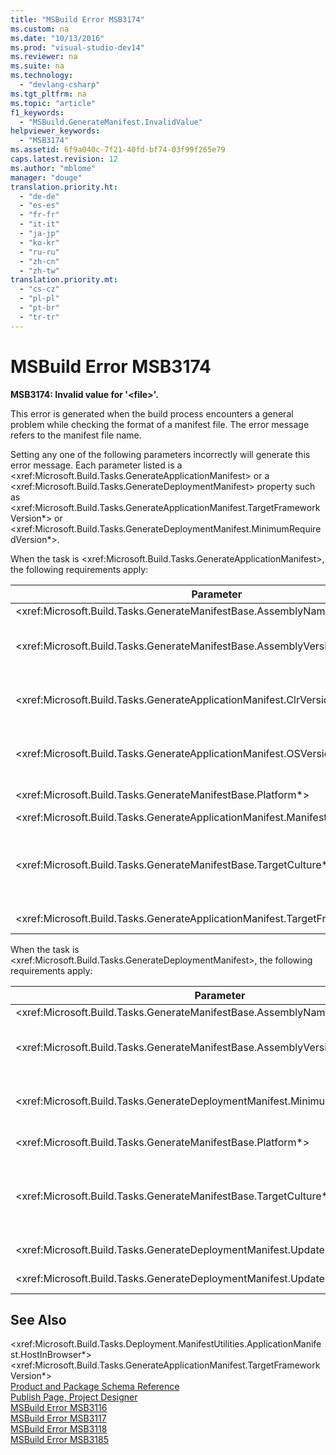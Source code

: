 ```yaml
---
title: "MSBuild Error MSB3174"
ms.custom: na
ms.date: "10/13/2016"
ms.prod: "visual-studio-dev14"
ms.reviewer: na
ms.suite: na
ms.technology: 
  - "devlang-csharp"
ms.tgt_pltfrm: na
ms.topic: "article"
f1_keywords: 
  - "MSBuild.GenerateManifest.InvalidValue"
helpviewer_keywords: 
  - "MSB3174"
ms.assetid: 6f9a040c-7f21-40fd-bf74-03f99f265e79
caps.latest.revision: 12
ms.author: "mblome"
manager: "douge"
translation.priority.ht: 
  - "de-de"
  - "es-es"
  - "fr-fr"
  - "it-it"
  - "ja-jp"
  - "ko-kr"
  - "ru-ru"
  - "zh-cn"
  - "zh-tw"
translation.priority.mt: 
  - "cs-cz"
  - "pl-pl"
  - "pt-br"
  - "tr-tr"
---
```

# MSBuild Error MSB3174
**MSB3174: Invalid value for '\<file>'.**  
  
 This error is generated when the build process encounters a general problem while checking the format of a manifest file. The error message refers to the manifest file name.  
  
 Setting any one of the following parameters incorrectly will generate this error message. Each parameter listed is a \<xref:Microsoft.Build.Tasks.GenerateApplicationManifest> or a \<xref:Microsoft.Build.Tasks.GenerateDeploymentManifest> property such as \<xref:Microsoft.Build.Tasks.GenerateApplicationManifest.TargetFrameworkVersion*> or \<xref:Microsoft.Build.Tasks.GenerateDeploymentManifest.MinimumRequiredVersion*>.  
  
 When the task is \<xref:Microsoft.Build.Tasks.GenerateApplicationManifest>, the following requirements apply:  
  
|Parameter|Requirements|  
|---------------|------------------|  
|\<xref:Microsoft.Build.Tasks.GenerateManifestBase.AssemblyName*>|Must be a valid file name.|  
|\<xref:Microsoft.Build.Tasks.GenerateManifestBase.AssemblyVersion*>|Has the same requirements as \<xref:System.Version.#ctor*>. All octets must be greater than 0. Must specify all four octets. An empty string is acceptable.|  
|\<xref:Microsoft.Build.Tasks.GenerateApplicationManifest.ClrVersion*>|Has the same requirements as \<xref:System.Version.#ctor*>. All octets must be greater than 0. Must specify all four octets. An empty string is acceptable.|  
|\<xref:Microsoft.Build.Tasks.GenerateApplicationManifest.OSVersion*>|Has the same requirements as \<xref:System.Version.#ctor*>. All octets must be greater than 0. Must specify all four octets. An empty string is acceptable.|  
|\<xref:Microsoft.Build.Tasks.GenerateManifestBase.Platform*>|Must be **AnyCPU**, **x86**, **x64**, or **Itanium**. An empty string is acceptable.|  
|\<xref:Microsoft.Build.Tasks.GenerateApplicationManifest.ManifestType*>|Must be **Native** or **ClickOnce**.|  
|\<xref:Microsoft.Build.Tasks.GenerateManifestBase.TargetCulture*>|Can be an empty string. Can also be a neutral culture (specified by the two-digit lowercase language code only, for example, "jp" for Japanese). Otherwise, this value has the same requirements as \<xref:System.Globalization.CultureInfo.#ctor*>.|  
|\<xref:Microsoft.Build.Tasks.GenerateApplicationManifest.TargetFrameworkVersion*>|Must have the format v*#*.*#*. Must be later than v2.0. An empty string is acceptable.|  
  
 When the task is \<xref:Microsoft.Build.Tasks.GenerateDeploymentManifest>, the following requirements apply:  
  
|Parameter|Requirements|  
|---------------|------------------|  
|\<xref:Microsoft.Build.Tasks.GenerateManifestBase.AssemblyName*>|Must be a valid file name.|  
|\<xref:Microsoft.Build.Tasks.GenerateManifestBase.AssemblyVersion*>|Has the same requirements as \<xref:System.Version.#ctor*>. All octets must be greater than 0. Must specify all four octets. An empty string is acceptable.|  
|\<xref:Microsoft.Build.Tasks.GenerateDeploymentManifest.MinimumRequiredVersion*>|Has the same requirements as \<xref:System.Version.#ctor*>. All octets must be greater than 0. An empty string is acceptable.|  
|\<xref:Microsoft.Build.Tasks.GenerateManifestBase.Platform*>|Must be **AnyCPU**, **x86**, **x64**, or **Itanium**. An empty string is acceptable.|  
|\<xref:Microsoft.Build.Tasks.GenerateManifestBase.TargetCulture*>|Can be an empty string. Can also be a neutral culture (specified by the two-digit lowercase language code only, for example, "jp" for Japanese). Otherwise, this value has the same requirements as \<xref:System.Globalization.CultureInfo.#ctor*>.|  
|\<xref:Microsoft.Build.Tasks.GenerateDeploymentManifest.UpdateMode*>|Must be **Foreground** or **Background**. An empty string is acceptable.|  
|\<xref:Microsoft.Build.Tasks.GenerateDeploymentManifest.UpdateUnit*>|Must be **Hours**, **Days**, or **Weeks**. An empty string is acceptable.|  
  
## See Also  
 \<xref:Microsoft.Build.Tasks.Deployment.ManifestUtilities.ApplicationManifest.HostInBrowser*>   
 \<xref:Microsoft.Build.Tasks.GenerateApplicationManifest.TargetFrameworkVersion*>   
 [Product and Package Schema Reference](../deployment/product-and-package-schema-reference.md)   
 [Publish Page, Project Designer](../reference/publish-page--project-designer.md)   
 [MSBuild Error MSB3116](../misc/msbuild-error-msb3116.md)   
 [MSBuild Error MSB3117](../misc/msbuild-error-msb3117.md)   
 [MSBuild Error MSB3118](../misc/msbuild-error-msb3118.md)   
 [MSBuild Error MSB3185](../misc/msbuild-error-msb3185.md)